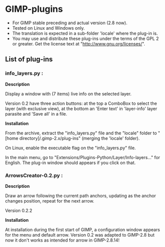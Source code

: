 GIMP-plugins
============

* For GIMP stable preceding and actual version (2.8 now).
* Tested on Linux and Windows only.
* The translation is expected in a sub-folder 'locale' where the plug-in is.
* You may use and distribute these plug-ins under the terms of the GPL 2 or greater.
 Get the license text at "http://www.gnu.org/licenses/". 


List of plug-ins
----------------
### info_layers.py : ###########################################################
  **Description**

Display a window with (7 items) live info on the selected layer.

Version 0.2 have three action buttons: at the top a ComboBox to select the layer (with exclusive view), 
at the bottom an 'Enter text' in 'layer-info' layer parasite and 'Save all' in a file.
  
  **Installation**
  
From the archive, extract the "info_layers.py" file and the "locale" folder
to "[home directory]/.gimp-2.x/plug-ins" (merging the 'locale' folder).

On Linux, enable the executable flag on the "info_layers.py" file.
  
In the main menu, go to "Extensions/Plugins-Python/Layer/Info-layers..." for English. 
The plug-in window should appears if you click on that.

### ArrowsCreator-0.2.py : #####################################################
  **Description**

Draw an arrow following the current path anchors, updating as the anchor changes position,
 repeat for the next arrow.

Version 0.2.2 
  
  **Installation**
  
At installation during the first start of GIMP, a configuration window appears for the menu
 and default arrow.
Version 0.2 was adapted to GIMP-2.8 but now it don't works as intended for arrow in GIMP-2.8.14!
